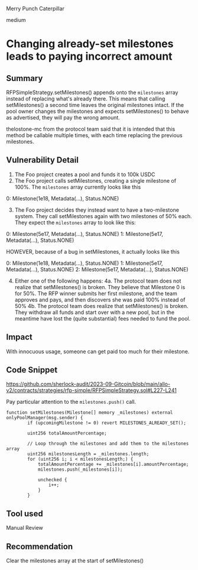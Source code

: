 Merry Punch Caterpillar

medium

# Changing already-set milestones leads to paying incorrect amount
## Summary

RFPSimpleStrategy.setMilestones() appends onto the `milestones` array instead of replacing what's already there. This means that calling setMilestones() a second time leaves the original milestones intact. If the pool owner changes the milestones and expects setMilestones() to behave as advertised, they will pay the wrong amount.

thelostone-mc from the protocol team said that it is intended that this method be callable multiple times, with each time replacing the previous milestones.

## Vulnerability Detail

1. The Foo project creates a pool and funds it to 100k USDC
2. The Foo project calls setMilestones, creating a single milestone of 100%. The `milestones` array currently looks like this

0: Milestone(1e18, Metadata(...), Status.NONE)

3. The Foo project decides they instead want to have a two-milestone system. They call setMilestones again with two milestones of 50% each.  They expect the `milestones` array to look like this:

0: Milestone(5e17, Metadata(...), Status.NONE)
1: Milestone(5e17, Metadata(...), Status.NONE)

HOWEVER, because of a bug in setMilestones, it actually looks like this

0: Milestone(1e18, Metadata(...), Status.NONE)
1: Milestone(5e17, Metadata(...), Status.NONE)
2: Milestone(5e17, Metadata(...), Status.NONE)

4. Either one of the following happens:
4a. The protocol team does not realize that setMilestones() is broken. They believe that Milestone 0 is for 50%. The RFP winner submits her first milestone, and the team approves and pays, and then discovers she was paid 100% instead of 50%
4b. The protocol team does realize that setMilestones() is broken. They withdraw all funds and start over with a new pool, but in the meantime have lost the (quite substantial) fees needed to fund the pool.

## Impact

With innocuous usage, someone can get paid too much for their milestone.

## Code Snippet

https://github.com/sherlock-audit/2023-09-Gitcoin/blob/main/allo-v2/contracts/strategies/rfp-simple/RFPSimpleStrategy.sol#L227-L241

Pay particular attention to the `milestones.push()` call.

```solidity
function setMilestones(Milestone[] memory _milestones) external onlyPoolManager(msg.sender) {
        if (upcomingMilestone != 0) revert MILESTONES_ALREADY_SET();

        uint256 totalAmountPercentage;

        // Loop through the milestones and add them to the milestones array
        uint256 milestonesLength = _milestones.length;
        for (uint256 i; i < milestonesLength;) {
            totalAmountPercentage += _milestones[i].amountPercentage;
            milestones.push(_milestones[i]);

            unchecked {
                i++;
            }
        }
```

## Tool used

Manual Review

## Recommendation

Clear the milestones array at the start of setMilestones()
